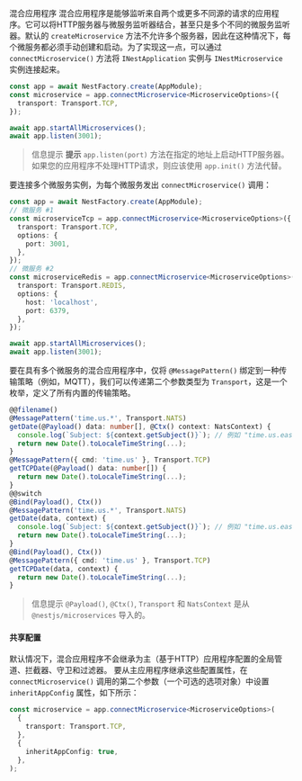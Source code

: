 混合应用程序
混合应用程序是能够监听来自两个或更多不同源的请求的应用程序。它可以将HTTP服务器与微服务监听器结合，甚至只是多个不同的微服务监听器。默认的 `createMicroservice` 方法不允许多个服务器，因此在这种情况下，每个微服务都必须手动创建和启动。为了实现这一点，可以通过 `connectMicroservice()` 方法将 `INestApplication` 实例与 `INestMicroservice` 实例连接起来。

```typescript
const app = await NestFactory.create(AppModule);
const microservice = app.connectMicroservice<MicroserviceOptions>({
  transport: Transport.TCP,
});

await app.startAllMicroservices();
await app.listen(3001);
```

> 信息提示 **提示** `app.listen(port)` 方法在指定的地址上启动HTTP服务器。如果您的应用程序不处理HTTP请求，则应该使用 `app.init()` 方法代替。

要连接多个微服务实例，为每个微服务发出 `connectMicroservice()` 调用：

```typescript
const app = await NestFactory.create(AppModule);
// 微服务 #1
const microserviceTcp = app.connectMicroservice<MicroserviceOptions>({
  transport: Transport.TCP,
  options: {
    port: 3001,
  },
});
// 微服务 #2
const microserviceRedis = app.connectMicroservice<MicroserviceOptions>({
  transport: Transport.REDIS,
  options: {
    host: 'localhost',
    port: 6379,
  },
});

await app.startAllMicroservices();
await app.listen(3001);
```

要在具有多个微服务的混合应用程序中，仅将 `@MessagePattern()` 绑定到一种传输策略（例如，MQTT），我们可以传递第二个参数类型为 `Transport`，这是一个枚举，定义了所有内置的传输策略。

```typescript
@@filename()
@MessagePattern('time.us.*', Transport.NATS)
getDate(@Payload() data: number[], @Ctx() context: NatsContext) {
  console.log(`Subject: ${context.getSubject()}`); // 例如 "time.us.east"
  return new Date().toLocaleTimeString(...);
}
@MessagePattern({ cmd: 'time.us' }, Transport.TCP)
getTCPDate(@Payload() data: number[]) {
  return new Date().toLocaleTimeString(...);
}
@@switch
@Bind(Payload(), Ctx())
@MessagePattern('time.us.*', Transport.NATS)
getDate(data, context) {
  console.log(`Subject: ${context.getSubject()}`); // 例如 "time.us.east"
  return new Date().toLocaleTimeString(...);
}
@Bind(Payload(), Ctx())
@MessagePattern({ cmd: 'time.us' }, Transport.TCP)
getTCPDate(data, context) {
  return new Date().toLocaleTimeString(...);
}
```

> 信息提示 `@Payload()`, `@Ctx()`, `Transport` 和 `NatsContext` 是从 `@nestjs/microservices` 导入的。

#### 共享配置
默认情况下，混合应用程序不会继承为主（基于HTTP）应用程序配置的全局管道、拦截器、守卫和过滤器。
要从主应用程序继承这些配置属性，在 `connectMicroservice()` 调用的第二个参数（一个可选的选项对象）中设置 `inheritAppConfig` 属性，如下所示：

```typescript
const microservice = app.connectMicroservice<MicroserviceOptions>(
  {
    transport: Transport.TCP,
  },
  {
    inheritAppConfig: true,
  },
);
```